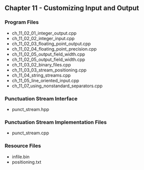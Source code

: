 ## Chapter 11 - Customizing Input and Output

### Program Files
* ch\_11\_02\_01\_integer\_output.cpp
* ch\_11\_02\_02\_integer\_input.cpp
* ch\_11\_02\_03\_floating\_point\_output.cpp
* ch\_11\_02\_04\_floating\_point\_precision.cpp
* ch\_11\_02\_05\_output\_field\_width.cpp
* ch\_11\_02\_05\_output\_field\_width.cpp
* ch\_11\_03\_02\_binary\_files.cpp
* ch\_11\_03\_03\_stream\_positioning.cpp
* ch\_11\_04\_string\_streams.cpp
* ch\_11\_05\_line\_oriented\_input.cpp
* ch\_11\_07\_using\_nonstandard\_separators.cpp 

### Punctuation Stream Interface
* punct\_stream.hpp

### Punctuation Stream Implementation Files
* punct\_stream.cpp

### Resource Files
* infile.bin
* positioning.txt
